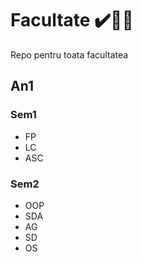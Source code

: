 # Facultate ✔️✍🏻
Repo pentru toata facultatea
## An1
### Sem1
- FP
- LC
- ASC
### Sem2
- OOP
- SDA
- AG
- SD
- OS
